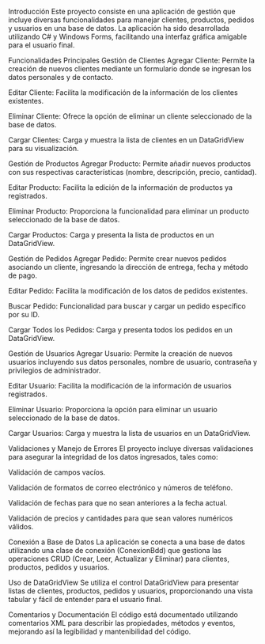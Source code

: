 Introducción
Este proyecto consiste en una aplicación de gestión que incluye diversas funcionalidades para manejar clientes, productos, pedidos y usuarios en una base de datos. La aplicación ha sido desarrollada utilizando C# y Windows Forms, facilitando una interfaz gráfica amigable para el usuario final.

Funcionalidades Principales
Gestión de Clientes
Agregar Cliente: Permite la creación de nuevos clientes mediante un formulario donde se ingresan los datos personales y de contacto.

Editar Cliente: Facilita la modificación de la información de los clientes existentes.

Eliminar Cliente: Ofrece la opción de eliminar un cliente seleccionado de la base de datos.

Cargar Clientes: Carga y muestra la lista de clientes en un DataGridView para su visualización.

Gestión de Productos
Agregar Producto: Permite añadir nuevos productos con sus respectivas características (nombre, descripción, precio, cantidad).

Editar Producto: Facilita la edición de la información de productos ya registrados.

Eliminar Producto: Proporciona la funcionalidad para eliminar un producto seleccionado de la base de datos.

Cargar Productos: Carga y presenta la lista de productos en un DataGridView.

Gestión de Pedidos
Agregar Pedido: Permite crear nuevos pedidos asociando un cliente, ingresando la dirección de entrega, fecha y método de pago.

Editar Pedido: Facilita la modificación de los datos de pedidos existentes.

Buscar Pedido: Funcionalidad para buscar y cargar un pedido específico por su ID.

Cargar Todos los Pedidos: Carga y presenta todos los pedidos en un DataGridView.

Gestión de Usuarios
Agregar Usuario: Permite la creación de nuevos usuarios incluyendo sus datos personales, nombre de usuario, contraseña y privilegios de administrador.

Editar Usuario: Facilita la modificación de la información de usuarios registrados.

Eliminar Usuario: Proporciona la opción para eliminar un usuario seleccionado de la base de datos.

Cargar Usuarios: Carga y muestra la lista de usuarios en un DataGridView.

Validaciones y Manejo de Errores
El proyecto incluye diversas validaciones para asegurar la integridad de los datos ingresados, tales como:

Validación de campos vacíos.

Validación de formatos de correo electrónico y números de teléfono.

Validación de fechas para que no sean anteriores a la fecha actual.

Validación de precios y cantidades para que sean valores numéricos válidos.

Conexión a Base de Datos
La aplicación se conecta a una base de datos utilizando una clase de conexión (ConexionBdd) que gestiona las operaciones CRUD (Crear, Leer, Actualizar y Eliminar) para clientes, productos, pedidos y usuarios.

Uso de DataGridView
Se utiliza el control DataGridView para presentar listas de clientes, productos, pedidos y usuarios, proporcionando una vista tabular y fácil de entender para el usuario final.

Comentarios y Documentación
El código está documentado utilizando comentarios XML para describir las propiedades, métodos y eventos, mejorando así la legibilidad y mantenibilidad del código.

